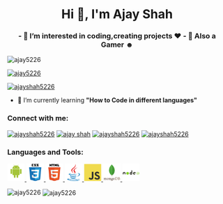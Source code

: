 <h1 align="center">Hi 👋, I'm Ajay Shah</h1>
<h3 align="center">- 👀 I’m interested in coding,creating projects ♥ - 💞️ Also a Gamer ☻</h3>

<p align="left"> <img src="https://komarev.com/ghpvc/?username=ajay5226&label=Profile%20views&color=0e75b6&style=flat" alt="ajay5226" /> </p>

<p align="left"> <a href="https://github.com/ryo-ma/github-profile-trophy"><img src="https://github-profile-trophy.vercel.app/?username=ajay5226" alt="ajay5226" /></a> </p>

<p align="left"> <a href="https://twitter.com/ajayshah5226" target="blank"><img src="https://img.shields.io/twitter/follow/ajayshah5226?logo=twitter&style=for-the-badge" alt="ajayshah5226" /></a> </p>

- 🌱 I’m currently learning **"How to Code in different languages"**

<h3 align="left">Connect with me:</h3>
<p align="left">
<a href="https://twitter.com/ajayshah5226" target="blank"><img align="center" src="https://raw.githubusercontent.com/rahuldkjain/github-profile-readme-generator/master/src/images/icons/Social/twitter.svg" alt="ajayshah5226" height="30" width="40" /></a>
<a href="https://linkedin.com/in/ajay shah" target="blank"><img align="center" src="https://raw.githubusercontent.com/rahuldkjain/github-profile-readme-generator/master/src/images/icons/Social/linked-in-alt.svg" alt="ajay shah" height="30" width="40" /></a>
<a href="https://instagram.com/ajayshah5226" target="blank"><img align="center" src="https://raw.githubusercontent.com/rahuldkjain/github-profile-readme-generator/master/src/images/icons/Social/instagram.svg" alt="ajayshah5226" height="30" width="40" /></a>
<a href="https://www.codechef.com/users/ajayshah5226" target="blank"><img align="center" src="https://cdn.jsdelivr.net/npm/simple-icons@3.1.0/icons/codechef.svg" alt="ajayshah5226" height="30" width="40" /></a>
</p>

<h3 align="left">Languages and Tools:</h3>
<p align="left"> <a href="https://developer.android.com" target="_blank"> <img src="https://raw.githubusercontent.com/devicons/devicon/master/icons/android/android-original-wordmark.svg" alt="android" width="40" height="40"/> </a> <a href="https://www.w3schools.com/css/" target="_blank"> <img src="https://raw.githubusercontent.com/devicons/devicon/master/icons/css3/css3-original-wordmark.svg" alt="css3" width="40" height="40"/> </a> <a href="https://www.w3.org/html/" target="_blank"> <img src="https://raw.githubusercontent.com/devicons/devicon/master/icons/html5/html5-original-wordmark.svg" alt="html5" width="40" height="40"/> </a> <a href="https://www.java.com" target="_blank"> <img src="https://raw.githubusercontent.com/devicons/devicon/master/icons/java/java-original.svg" alt="java" width="40" height="40"/> </a> <a href="https://developer.mozilla.org/en-US/docs/Web/JavaScript" target="_blank"> <img src="https://raw.githubusercontent.com/devicons/devicon/master/icons/javascript/javascript-original.svg" alt="javascript" width="40" height="40"/> </a> <a href="https://www.mongodb.com/" target="_blank"> <img src="https://raw.githubusercontent.com/devicons/devicon/master/icons/mongodb/mongodb-original-wordmark.svg" alt="mongodb" width="40" height="40"/> </a> <a href="https://nodejs.org" target="_blank"> <img src="https://raw.githubusercontent.com/devicons/devicon/master/icons/nodejs/nodejs-original-wordmark.svg" alt="nodejs" width="40" height="40"/> </a> </p>

<p><img align="left" src="https://github-readme-stats.vercel.app/api/top-langs?username=ajay5226&show_icons=true&locale=en&layout=compact" alt="ajay5226" /></p>

<p>&nbsp;<img align="center" src="https://github-readme-stats.vercel.app/api?username=ajay5226&show_icons=true&locale=en" alt="ajay5226" /></p>
